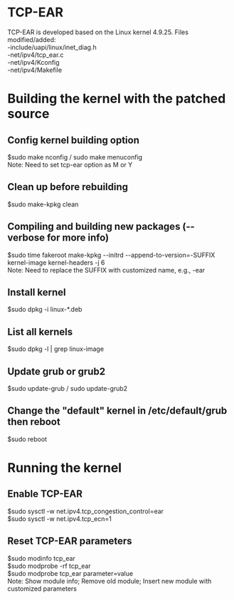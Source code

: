 # TCP-EAR

TCP-EAR is developed based on the Linux kernel 4.9.25. Files modified/added: <br />
-include/uapi/linux/inet_diag.h <br />
-net/ipv4/tcp_ear.c <br />
-net/ipv4/Kconfig <br />
-net/ipv4/Makefile 

# Building the kernel with the patched source
## Config kernel building option
$sudo make nconfig / sudo make menuconfig <br />
Note: Need to set tcp-ear option as M or Y
## Clean up before rebuilding
$sudo make-kpkg clean
## Compiling and building new packages (--verbose for more info)
$sudo time fakeroot make-kpkg --initrd --append-to-version=-SUFFIX kernel-image kernel-headers -j 6 <br />
Note: Need to replace the SUFFIX with customized name, e.g., -ear
## Install kernel 
$sudo dpkg -i linux-*.deb
## List all kernels
$sudo dpkg -l | grep linux-image 
## Update grub or grub2
$sudo update-grub / sudo update-grub2
## Change the "default" kernel in /etc/default/grub then reboot
$sudo reboot

# Running the kernel
## Enable TCP-EAR
$sudo sysctl -w net.ipv4.tcp_congestion_control=ear <br />
$sudo sysctl -w net.ipv4.tcp_ecn=1
## Reset TCP-EAR parameters
$sudo modinfo tcp_ear <br />
$sudo modprobe -rf tcp_ear <br />
$sudo modprobe tcp_ear parameter=value <br />
Note: Show module info; Remove old module; Insert new module with customized parameters
